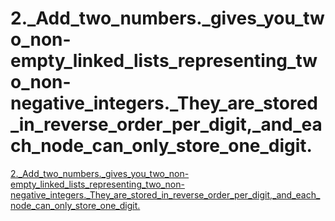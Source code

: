 # 2._Add_two_numbers._gives_you_two_non-empty_linked_lists_representing_two_non-negative_integers._They_are_stored_in_reverse_order_per_digit,_and_each_node_can_only_store_one_digit.
[2._Add_two_numbers._gives_you_two_non-empty_linked_lists_representing_two_non-negative_integers._They_are_stored_in_reverse_order_per_digit,_and_each_node_can_only_store_one_digit.](https://aiwithcloud.com/2022/09/14/2-_add_two_numbers-_gives_you_two_non_empty_linked_lists_representing_two_non_negative_integers-_they_are_stored_in_reverse_order_per_digit_and_each_node_can_only_store_one_digit/)